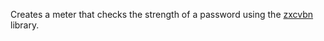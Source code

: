 Creates a meter that checks the strength of a password using the [zxcvbn](https://github.com/dropbox/zxcvbn) library.
